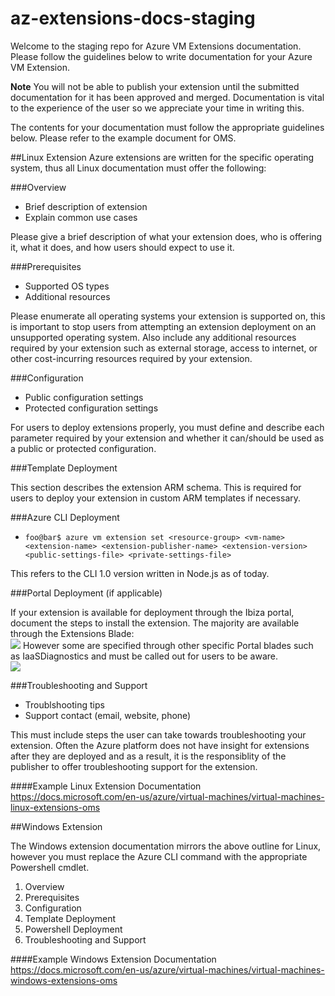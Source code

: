 # az-extensions-docs-staging

Welcome to the staging repo for Azure VM Extensions documentation. Please follow the guidelines below to write documentation for your Azure VM Extension.

**Note** You will not be able to publish your extension until the submitted documentation for it has been approved and merged. Documentation is vital to the experience of the user so we appreciate your time in writing this.

The contents for your documentation must follow the appropriate guidelines below. Please refer to the example document for OMS.

##Linux Extension
Azure extensions are written for the specific operating system, thus all Linux documentation must offer the following:

###Overview
  * Brief description of extension
  * Explain common use cases

Please give a brief description of what your extension does, who is offering it, what it does, and how users should expect to use it.

###Prerequisites
  * Supported OS types
  * Additional resources

Please enumerate all operating systems your extension is supported on, this is important to stop users from attempting an extension deployment on an unsupported operating system.
Also include any additional resources required by your extension such as external storage, access to internet, or other cost-incurring resources required by your extension.

###Configuration
  * Public configuration settings
  * Protected configuration settings

For users to deploy extensions properly, you must define and describe each parameter required by your extension and whether it can/should be used as a public or protected configuration.

###Template Deployment

This section describes the extension ARM schema. This is required for users to deploy your extension in custom ARM templates if necessary.

###Azure CLI Deployment
  * `foo@bar$ azure vm extension set <resource-group> <vm-name> <extension-name> <extension-publisher-name> <extension-version> <public-settings-file> <private-settings-file>`

This refers to the CLI 1.0 version written in Node.js as of today.

###Portal Deployment (if applicable)

If your extension is available for deployment through the Ibiza portal, document the steps to install the extension. The majority are available through the Extensions Blade:<br>
![][1]
However some are specified through other specific Portal blades such as IaaSDiagnostics and must be called out for users to be aware.<br>
![][2]

###Troubleshooting and Support
  * Troublshooting tips
  * Support contact (email, website, phone)

This must include steps the user can take towards troubleshooting your extension. Often the Azure platform does not have insight for extensions after they are deployed and as a result, it is the responsiblity of the publisher to offer troubleshooting support for the extension.

####Example Linux Extension Documentation
https://docs.microsoft.com/en-us/azure/virtual-machines/virtual-machines-linux-extensions-oms

##Windows Extension

The Windows extension documentation mirrors the above outline for Linux, however you must replace the Azure CLI command with the appropriate Powershell cmdlet.

1. Overview
2. Prerequisites
3. Configuration
4. Template Deployment
5. Powershell Deployment
6. Troubleshooting and Support

####Example Windows Extension Documentation
https://docs.microsoft.com/en-us/azure/virtual-machines/virtual-machines-windows-extensions-oms

[1]: media/readme/ibiza-extensions-blade.png
[2]: media/readme/iaasdiag-ibiza.png